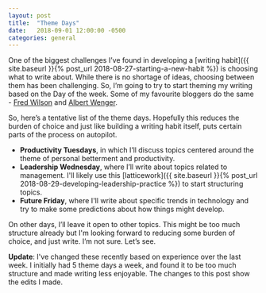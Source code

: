```yaml
---
layout: post
title:  "Theme Days"
date:   2018-09-01 12:00:00 -0500
categories: general
---
```


One of the biggest challenges I’ve found in developing a [writing habit]({{ site.baseurl }}{% post_url 2018-08-27-starting-a-new-habit %}) is choosing what to write about. While there is no shortage of ideas, choosing between them has been challenging. So, I’m going to try to start theming my writing based on the Day of the week. Some of my favourite bloggers do the same - [Fred Wilson](http://www.avc.com) and [Albert Wenger](http://www.continuations.com). 

So, here’s a tentative list of the theme days. Hopefully this reduces the burden of choice and just like building a writing habit itself, puts certain parts of the process on autopilot. 

* **Productivity Tuesdays**, in which I’ll discuss topics centered around the theme of personal betterment and productivity.
* **Leadership Wednesday**, where I’ll write about topics related to management. I'll likely use this [latticework]({{ site.baseurl }}{% post_url 2018-08-29-developing-leadership-practice %}) to start structuring topics.
* **Future Friday**, where I'll write about specific trends in technology and try to make some predictions about how things might develop.

On other days, I’ll leave it open to other topics. This might be too much structure already but I'm looking forward to reducing some burden of choice, and just write. I’m not sure. Let’s see.

**Update**: I've changed these recently based on experience over the last week. I initially had 5 theme days a week, and found it to be too much structure and made writing less enjoyable. The changes to this post show the edits I made. 